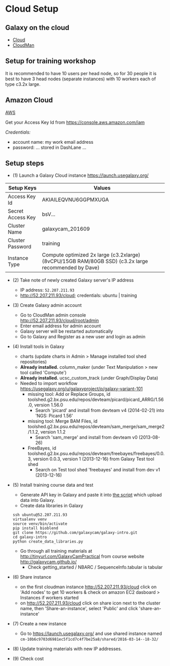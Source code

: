 # Cloud Setup

## Galaxy on the cloud

* [Cloud](https://wiki.galaxyproject.org/Cloud)
* [CloudMan](https://wiki.galaxyproject.org/CloudMan)

## Setup for training workshop

It is recommended to have 10 users per head node, so for 30 people it is best to have 3 head nodes (separate instances) with 10 workers each of type c3.2x large.


## Amazon Cloud

[AWS](https://console.aws.amazon.com/ec2)

Get your Access Key Id from https://console.aws.amazon.com/iam

_Credentials:_
* account name: my work email address
* password: ... stored in DashLane ...

## Setup steps

* (1) Launch a Galaxy Cloud instance https://launch.usegalaxy.org/

| Setup Keys        | Values |
| ----------------- | ------ |
| Access Key Id     | AKIAILEQVNU6GGPMXUGA    |
| Secret Access Key | bsV...                  |
| Cluster Name      |	galaxycam_201609        |
| Cluster Password  | training                |
| Instance Type     |	Compute optimized 2x large (c3.2xlarge) (8vCPU/15GB RAM/80GB SSD) (c3.2x large recommended by Dave) |


* (2) Take note of newly created Galaxy server's IP address
  - IP address: `52.207.211.93`
  - http://52.207.211.93/cloud; credentials: ubuntu | training


* (3) Create Galaxy admin account
  - Go to CloudMan admin console http://52.207.211.93/cloud/root/admin
  - Enter email address for admin account
  - Galaxy server will be restarted automatically
  - Go to Galaxy and Register as a new user and login as admin


* (4) Install tools in Galaxy
  - charts (update charts in Admin > Manage installed tool shed repositories)
  - **Already installed.** column_maker (under Text Manipulation > new tool called 'Compute')
  - **Already installed.** ucsc_custom_track (under Graph/Display Data)
  - Needed to import workflow https://usegalaxy.org/u/galaxyproject/p/galaxy-variant-101
    - missing tool: Add or Replace Groups, id toolshed.g2.bx.psu.edu/repos/devteam/picard/picard_ARRG/1.56.0, version 1.56.0
      - Search 'picard' and install from devteam v4 (2014-02-21) into 'NGS: Picard 1.56'
    - missing tool: Merge BAM Files, id toolshed.g2.bx.psu.edu/repos/devteam/sam_merge/sam_merge2/1.1.2, version 1.1.2
      - Search 'sam_merge' and install from devteam v0 (2013-08-26)
    - FreeBayes, id toolshed.g2.bx.psu.edu/repos/devteam/freebayes/freebayes/0.0.3, version 0.0.3, version 1 (2013-12-16) from Galaxy Test tool shed
      - Search on Test tool shed 'freebayes' and install from dev v1 (2013-12-16)



* (5) Install training course data and test
  - Generate API key in Galaxy and paste it into [the script](https://github.com/galaxycam/galaxy-intro/blob/master/create_data_libraries.py) which upload data into Galaxy.
  - Create data libraries in Galaxy
  ```
  ssh ubuntu@52.207.211.93
  virtualenv venv
  source venv/bin/activate
  pip install bioblend
  git clone https://github.com/galaxycam/galaxy-intro.git
  cd galaxy-intro
  python create_data_libraries.py
  ```
  - Go through all training materials at http://tinyurl.com/GalaxyCamPractical from course website  http://galaxycam.github.io/
    - Check getting_started / NBARC / SequenceInfo.tabular is tabular


* (6) Share instance
  - on the first cloudman instance http://52.207.211.93/cloud click on 'Add nodes' to get 10 workers & check on amazon EC2 dasboard > Instances if workers started
  - on http://52.207.211.93/cloud click on share icon next to the cluster name, then 'Share-an-instance', select 'Public' and click 'share-an-instance'


* (7) Create a new instance
  - Go to https://launch.usegalaxy.org/ and use shared instance named `cm-10b6c9703d6981ec5f1cd7c4f7be25a8/shared/2016-03-14--18-32/`


* (8) Update training materials with new IP addresses.

* (9) Check cost
